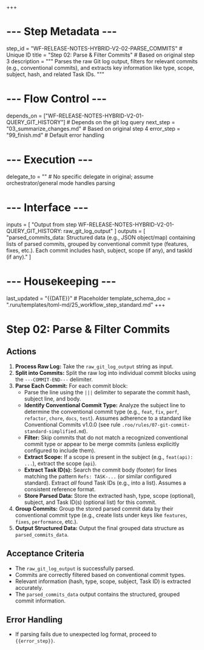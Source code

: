 +++
# --- Step Metadata ---
step_id = "WF-RELEASE-NOTES-HYBRID-V2-02-PARSE_COMMITS" # Unique ID
title = "Step 02: Parse & Filter Commits" # Based on original step 3
description = """
Parses the raw Git log output, filters for relevant commits (e.g., conventional commits),
and extracts key information like type, scope, subject, hash, and related Task IDs.
"""

# --- Flow Control ---
depends_on = ["WF-RELEASE-NOTES-HYBRID-V2-01-QUERY_GIT_HISTORY"] # Depends on the git log query
next_step = "03_summarize_changes.md" # Based on original step 4
error_step = "99_finish.md" # Default error handling

# --- Execution ---
delegate_to = "" # No specific delegate in original; assume orchestrator/general mode handles parsing

# --- Interface ---
inputs = [
    "Output from step WF-RELEASE-NOTES-HYBRID-V2-01-QUERY_GIT_HISTORY: raw_git_log_output"
]
outputs = [
    "parsed_commits_data: Structured data (e.g., JSON object/map) containing lists of parsed commits, grouped by conventional commit type (features, fixes, etc.). Each commit includes hash, subject, scope (if any), and taskId (if any)."
]

# --- Housekeeping ---
last_updated = "{{DATE}}" # Placeholder
template_schema_doc = ".ruru/templates/toml-md/25_workflow_step_standard.md"
+++

# Step 02: Parse & Filter Commits

## Actions

1.  **Process Raw Log:** Take the `raw_git_log_output` string as input.
2.  **Split into Commits:** Split the raw log into individual commit blocks using the `---COMMIT-END---` delimiter.
3.  **Parse Each Commit:** For each commit block:
    *   Parse the line using the ` ||| ` delimiter to separate the commit hash, subject line, and body.
    *   **Identify Conventional Commit Type:** Analyze the subject line to determine the conventional commit type (e.g., `feat`, `fix`, `perf`, `refactor`, `chore`, `docs`, `test`). Assumes adherence to a standard like Conventional Commits v1.0.0 (see rule `.roo/rules/07-git-commit-standard-simplified.md`).
    *   **Filter:** Skip commits that do not match a recognized conventional commit type or appear to be merge commits (unless explicitly configured to include them).
    *   **Extract Scope:** If a scope is present in the subject (e.g., `feat(api): ...`), extract the scope (`api`).
    *   **Extract Task ID(s):** Search the commit body (footer) for lines matching the pattern `Refs: TASK-...` (or similar configured standard). Extract *all* found Task IDs (e.g., into a list). Assumes a consistent reference format.
    *   **Store Parsed Data:** Store the extracted hash, type, scope (optional), subject, and Task ID(s) (optional list) for this commit.
4.  **Group Commits:** Group the stored parsed commit data by their conventional commit type (e.g., create lists under keys like `features`, `fixes`, `performance`, etc.).
5.  **Output Structured Data:** Output the final grouped data structure as `parsed_commits_data`.

## Acceptance Criteria

*   The `raw_git_log_output` is successfully parsed.
*   Commits are correctly filtered based on conventional commit types.
*   Relevant information (hash, type, scope, subject, Task ID) is extracted accurately.
*   The `parsed_commits_data` output contains the structured, grouped commit information.

## Error Handling

*   If parsing fails due to unexpected log format, proceed to `{{error_step}}`.
